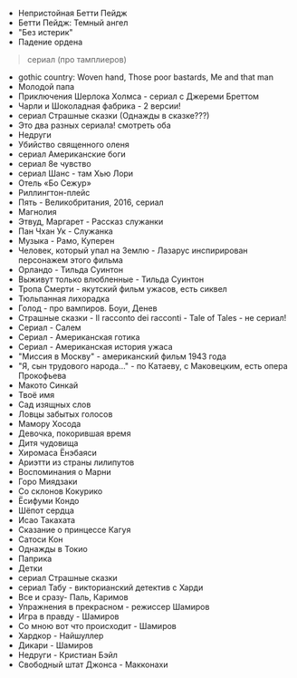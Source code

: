
  * Непристойная Бетти Пейдж
  * Бетти Пейдж: Темный ангел
  * "Без истерик"
  * Падение ордена
  > сериал (про тамплиеров)
  * gothic country: Woven hand, Those poor bastards, Me and that man
  * Молодой папа
  * Приключения Шерлока Холмса - сериал с Джереми Бреттом
  * Чарли и Шоколадная фабрика - 2 версии!
  * сериал Страшные сказки (Однажды в сказке???)
  * Это два разных сериала! смотреть оба
  * Недруги
  * Убийство священного оленя
  * сериал Американские боги
  * сериал 8е чувство
  * сериал Шанс - там Хью Лори
  * Отель «Бо Сежур»
  * Риллингтон-плейс
  * Пять - Великобритания, 2016, сериал
  * Магнолия
  * Этвуд, Маргарет - Рассказ служанки
  * Пан Чхан Ук - Служанка
  * Музыка - Рамо, Куперен
  * Человек, который упал на Землю - Лазарус инспирирован персонажем этого фильма
  * Орландо - Тильда Суинтон
  * Выживут только влюбленные - Тильда Суинтон
  * Тропа Смерти - якутский фильм ужасов, есть сиквел
  * Тюльпанная лихорадка
  * Голод - про вампиров. Боуи, Денев
  * Страшные сказки - Il racconto dei racconti - Tale of Tales - не сериал!
  * Сериал - Салем
  * Сериал - Американская готика
  * Сериал - Американская история ужаса
  * "Миссия в Москву" - американский фильм 1943 года
  * "Я, сын трудового народа..." - по Катаеву, с Маковецким, есть опера Прокофьева
  * Макото Синкай
  * Твоё имя
  * Сад изящных слов
  * Ловцы забытых голосов
  * Мамору Хосода
  * Девочка, покорившая время
  * Дитя чудовища
  * Хиромаса Ёнэбаяси
  * Ариэтти из страны лилипутов
  * Воспоминания о Марни
  * Горо Миядзаки
  * Со склонов Кокурико
  * Ёсифуми Кондо
  * Шёпот сердца
  * Исао Такахата
  * Сказание о принцессе Кагуя
  * Сатоси Кон
  * Однажды в Токио
  * Паприка
  * Детки
  * сериал Страшные сказки
  * сериал Табу - викторианский детектив с Харди
  * Все и сразу- Паль, Каримов
  * Упражнения в прекрасном - режиссер Шамиров
  * Игра в правду - Шамиров
  * Со мною вот что происходит - Шамиров
  * Хардкор - Найшуллер
  * Дикари - Шамиров
  * Недруги - Кристиан Бэйл
  * Свободный штат Джонса - Макконахи
